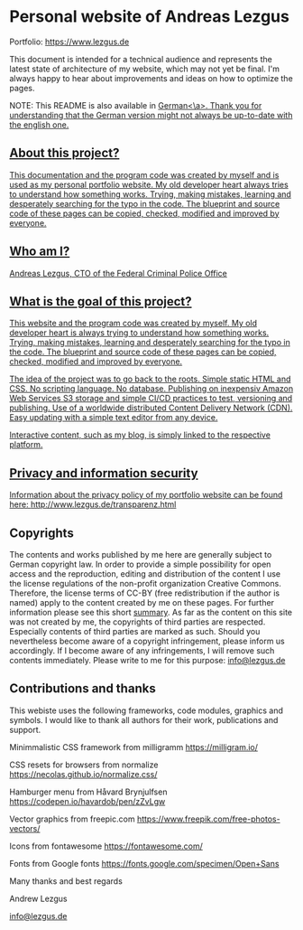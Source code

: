 # Personal website of Andreas Lezgus
Portfolio: https://www.lezgus.de

This document is intended for a technical audience and represents the latest state of architecture of my website, which may not yet be final. I'm always happy to hear about improvements and ideas on how to optimize the pages.

NOTE: This README is also available in <a href=https://github.com/AndreasLezgus/Website/blob/master/README.md>German<\a>. Thank you for understanding that the German version might not always be up-to-date with the english one.

## About this project?
This documentation and the program code was created by myself and is used as my personal portfolio website. My old developer heart always tries to understand how something works. Trying, making mistakes, learning and desperately searching for the typo in the code. The blueprint and source code of these pages can be copied, checked, modified and improved by everyone.


## Who am I?
Andreas Lezgus, CTO of the Federal Criminal Police Office


## What is the goal of this project?
This website and the program code was created by myself. My old developer heart is always trying to understand how something works. Trying, making mistakes, learning and desperately searching for the typo in the code. The blueprint and source code of these pages can be copied, checked, modified and improved by everyone.

The idea of the project was to go back to the roots.
Simple static HTML and CSS. No scripting language. No database.
Publishing on inexpensiv Amazon Web Services S3 storage and simple CI/CD practices to test, versioning and publishing.
Use of a worldwide distributed Content Delivery Network (CDN).
Easy updating with a simple text editor from any device.

Interactive content, such as my blog, is simply linked to the respective platform.


## Privacy and information security
Information about the privacy policy of my portfolio website can be found here:
http://www.lezgus.de/transparenz.html


## Copyrights
The contents and works published by me here are generally subject to German copyright law. In order to provide a simple possibility for open access and the reproduction, editing and distribution of the content I use the license regulations of the non-profit organization Creative Commons. Therefore, the license terms of CC-BY (free redistribution if the author is named) apply to the content created by me on these pages. For further information please see this short <a href='https://creativecommons.org/licenses/by/4.0/deed.de'>summary</a>. As far as the content on this site was not created by me, the copyrights of third parties are respected. Especially contents of third parties are marked as such. Should you nevertheless become aware of a copyright infringement, please inform us accordingly. If I become aware of any infringements, I will remove such contents immediately. Please write to me for this purpose: <a href=mailto:info@lezgus.de>info@lezgus.de</a>


## Contributions and thanks
This webiste uses the following frameworks, code modules, graphics and symbols.
I would like to thank all authors for their work, publications and support.

Minimmalistic CSS framework from milligramm
https://milligram.io/

CSS resets for browsers from normalize
https://necolas.github.io/normalize.css/

Hamburger menu from Håvard Brynjulfsen
https://codepen.io/havardob/pen/zZvLgw

Vector graphics from freepic.com
https://www.freepik.com/free-photos-vectors/

Icons from fontawesome
https://fontawesome.com/

Fonts from Google fonts
https://fonts.google.com/specimen/Open+Sans



Many thanks and best regards

Andrew Lezgus

info@lezgus.de
